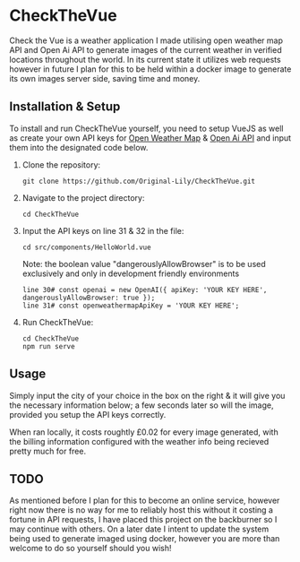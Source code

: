 # CheckTheVue

Check the Vue is a weather application I made utilising open weather map API and Open Ai API to generate images of the current weather in verified locations throughout the world. In its current state it utilizes web requests however in future I plan for this to be held within a docker image to generate its own images server side, saving time and money.

## Installation & Setup

To install and run CheckTheVue yourself, you need to setup VueJS as well as create your own API keys for [Open Weather Map](https://openweathermap.org/api) & [Open Ai API](https://https://openai.com/) and input them into the designated code below.

1. Clone the repository:

   ```
   git clone https://github.com/Original-Lily/CheckTheVue.git
   ```

2. Navigate to the project directory:

   ```
   cd CheckTheVue
   ```

3. Input the API keys on line 31 & 32 in the file:

   ```
   cd src/components/HelloWorld.vue
   ```
   Note: the boolean value "dangerouslyAllowBrowser" is to be used exclusively and only in development friendly environments
   
   ```
   line 30# const openai = new OpenAI({ apiKey: 'YOUR KEY HERE', dangerouslyAllowBrowser: true });
   line 31# const openweathermapApiKey = 'YOUR KEY HERE';
   ```

5. Run CheckTheVue:

   ```
   cd CheckTheVue
   npm run serve
   ```

## Usage

Simply input the city of your choice in the box on the right & it will give you the necessary information below; a few seconds later so will the image, provided you setup the API keys correctly.

When ran locally, it costs roughtly £0.02 for every image generated, with the billing information configured with the weather info being recieved pretty much for free.

## TODO

As mentioned before I plan for this to become an online service, however right now there is no way for me to reliably host this without it costing a fortune in API requests, I have placed this project on the backburner so I may continue with others. On a later date I intent to update the system being used to generate imaged using docker, however you are more than welcome to do so yourself should you wish!
